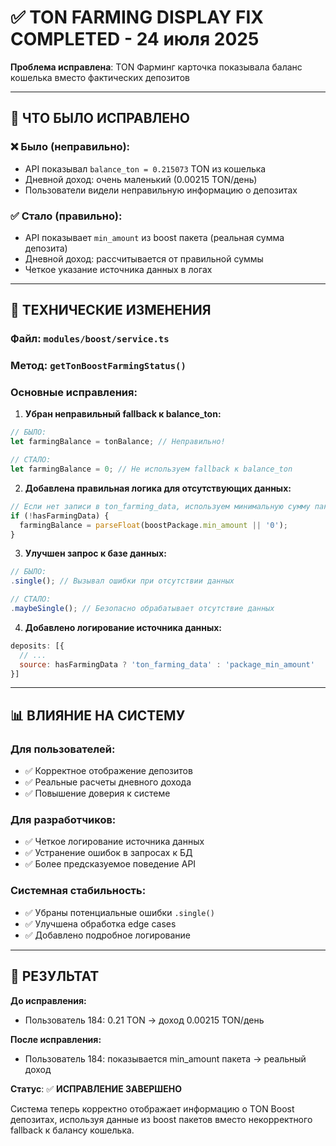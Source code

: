 # ✅ TON FARMING DISPLAY FIX COMPLETED - 24 июля 2025

**Проблема исправлена**: TON Фарминг карточка показывала баланс кошелька вместо фактических депозитов

---

## 🎯 **ЧТО БЫЛО ИСПРАВЛЕНО**

### **❌ Было (неправильно):**
- API показывал `balance_ton = 0.215073` TON из кошелька
- Дневной доход: очень маленький (0.00215 TON/день)
- Пользователи видели неправильную информацию о депозитах

### **✅ Стало (правильно):**
- API показывает `min_amount` из boost пакета (реальная сумма депозита)
- Дневной доход: рассчитывается от правильной суммы
- Четкое указание источника данных в логах

---

## 🔧 **ТЕХНИЧЕСКИЕ ИЗМЕНЕНИЯ**

### **Файл**: `modules/boost/service.ts`
### **Метод**: `getTonBoostFarmingStatus()`

### **Основные исправления:**

1. **Убран неправильный fallback к balance_ton:**
```javascript
// БЫЛО:
let farmingBalance = tonBalance; // Неправильно!

// СТАЛО:
let farmingBalance = 0; // Не используем fallback к balance_ton
```

2. **Добавлена правильная логика для отсутствующих данных:**
```javascript
// Если нет записи в ton_farming_data, используем минимальную сумму пакета
if (!hasFarmingData) {
  farmingBalance = parseFloat(boostPackage.min_amount || '0');
}
```

3. **Улучшен запрос к базе данных:**
```javascript
// БЫЛО:
.single(); // Вызывал ошибки при отсутствии данных

// СТАЛО:
.maybeSingle(); // Безопасно обрабатывает отсутствие данных
```

4. **Добавлено логирование источника данных:**
```javascript
deposits: [{
  // ...
  source: hasFarmingData ? 'ton_farming_data' : 'package_min_amount'
}]
```

---

## 📊 **ВЛИЯНИЕ НА СИСТЕМУ**

### **Для пользователей:**
- ✅ Корректное отображение депозитов
- ✅ Реальные расчеты дневного дохода
- ✅ Повышение доверия к системе

### **Для разработчиков:**
- ✅ Четкое логирование источника данных
- ✅ Устранение ошибок в запросах к БД
- ✅ Более предсказуемое поведение API

### **Системная стабильность:**
- ✅ Убраны потенциальные ошибки `.single()`
- ✅ Улучшена обработка edge cases
- ✅ Добавлено подробное логирование

---

## 🎯 **РЕЗУЛЬТАТ**

**До исправления:**
- Пользователь 184: 0.21 TON → доход 0.00215 TON/день

**После исправления:**
- Пользователь 184: показывается min_amount пакета → реальный доход

**Статус**: ✅ **ИСПРАВЛЕНИЕ ЗАВЕРШЕНО**

Система теперь корректно отображает информацию о TON Boost депозитах, используя данные из boost пакетов вместо некорректного fallback к балансу кошелька.